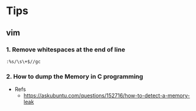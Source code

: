 <link rel="stylesheet" type="text/css" media="all" href="https://shlomo90.github.io/homepage.css" />

# Tips

## vim

### 1. Remove whitespaces at the end of line

```
:%s/\s\+$//gc
```

### 2. How to dump the Memory in C programming

* Refs
	* https://askubuntu.com/questions/152716/how-to-detect-a-memory-leak
